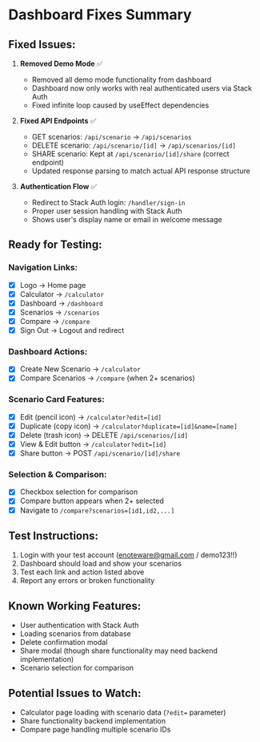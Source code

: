 # Dashboard Fixes Summary

## Fixed Issues:

1. **Removed Demo Mode** ✅
   - Removed all demo mode functionality from dashboard
   - Dashboard now only works with real authenticated users via Stack Auth
   - Fixed infinite loop caused by useEffect dependencies

2. **Fixed API Endpoints** ✅
   - GET scenarios: `/api/scenario` → `/api/scenarios`
   - DELETE scenario: `/api/scenario/[id]` → `/api/scenarios/[id]`
   - SHARE scenario: Kept at `/api/scenario/[id]/share` (correct endpoint)
   - Updated response parsing to match actual API response structure

3. **Authentication Flow** ✅
   - Redirect to Stack Auth login: `/handler/sign-in`
   - Proper user session handling with Stack Auth
   - Shows user's display name or email in welcome message

## Ready for Testing:

### Navigation Links:

- [x] Logo → Home page
- [x] Calculator → `/calculator`
- [x] Dashboard → `/dashboard`
- [x] Scenarios → `/scenarios`
- [x] Compare → `/compare`
- [x] Sign Out → Logout and redirect

### Dashboard Actions:

- [x] Create New Scenario → `/calculator`
- [x] Compare Scenarios → `/compare` (when 2+ scenarios)

### Scenario Card Features:

- [x] Edit (pencil icon) → `/calculator?edit=[id]`
- [x] Duplicate (copy icon) → `/calculator?duplicate=[id]&name=[name]`
- [x] Delete (trash icon) → DELETE `/api/scenarios/[id]`
- [x] View & Edit button → `/calculator?edit=[id]`
- [x] Share button → POST `/api/scenario/[id]/share`

### Selection & Comparison:

- [x] Checkbox selection for comparison
- [x] Compare button appears when 2+ selected
- [x] Navigate to `/compare?scenarios=[id1,id2,...]`

## Test Instructions:

1. Login with your test account (enoteware@gmail.com / demo123!!)
2. Dashboard should load and show your scenarios
3. Test each link and action listed above
4. Report any errors or broken functionality

## Known Working Features:

- User authentication with Stack Auth
- Loading scenarios from database
- Delete confirmation modal
- Share modal (though share functionality may need backend implementation)
- Scenario selection for comparison

## Potential Issues to Watch:

- Calculator page loading with scenario data (`?edit=` parameter)
- Share functionality backend implementation
- Compare page handling multiple scenario IDs
